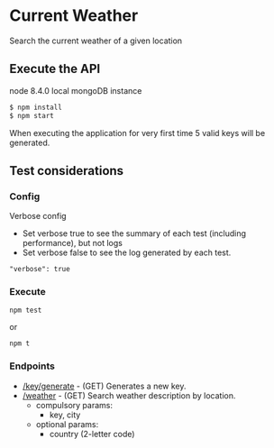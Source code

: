 # Current Weather
Search the current weather of a given location


## Execute the API
node 8.4.0
local mongoDB instance
```sh
$ npm install
$ npm start
```
When executing the application for very first time 5 valid keys will be generated.

## Test considerations

### Config
Verbose config
- Set verbose true to see the summary of each test (including performance), but not logs
- Set verbose false to see the log generated by each test.
```
"verbose": true
```

### Execute
```
npm test
```
or
```
npm t
```

### Endpoints
* [/key/generate](/key/generate) - (GET) Generates a new key.
* [/weather](/weather) - (GET) Search weather description by location.
  * compulsory params:
    * key, city
  * optional params:
    * country (2-letter code)